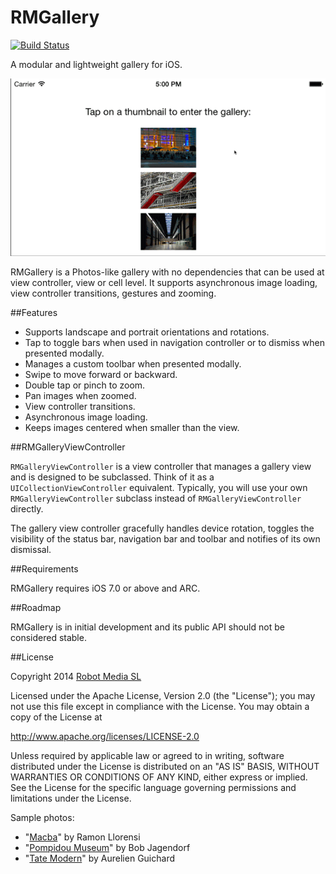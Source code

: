 RMGallery
=========
[![Build Status](https://travis-ci.org/robotmedia/RMGallery.png)](https://travis-ci.org/robotmedia/RMGallery)

A modular and lightweight gallery for iOS.

![Demo](RMGalleryDemo/demo.gif)

RMGallery is a Photos-like gallery with no dependencies that can be used at view controller, view or cell level. It supports asynchronous image loading, view controller transitions, gestures and zooming.

##Features

* Supports landscape and portrait orientations and rotations.
* Tap to toggle bars when used in navigation controller or to dismiss when presented modally.
* Manages a custom toolbar when presented modally.
* Swipe to move forward or backward.
* Double tap or pinch to zoom.
* Pan images when zoomed.
* View controller transitions.
* Asynchronous image loading.
* Keeps images centered when smaller than the view.

##RMGalleryViewController

`RMGalleryViewController` is a view controller that manages a gallery view and is designed to be subclassed. Think of it as a `UICollectionViewController` equivalent. Typically, you will use your own `RMGalleryViewController` subclass instead of `RMGalleryViewController` directly.

The gallery view controller gracefully handles device rotation, toggles the visibility of the status bar, navigation bar and toolbar and notifies of its own dismissal.

##Requirements

RMGallery requires iOS 7.0 or above and ARC.

##Roadmap

RMGallery is in initial development and its public API should not be considered stable.

##License

 Copyright 2014 [Robot Media SL](http://www.robotmedia.net)
 
 Licensed under the Apache License, Version 2.0 (the "License");
 you may not use this file except in compliance with the License.
 You may obtain a copy of the License at
 
 http://www.apache.org/licenses/LICENSE-2.0
 
 Unless required by applicable law or agreed to in writing, software
 distributed under the License is distributed on an "AS IS" BASIS,
 WITHOUT WARRANTIES OR CONDITIONS OF ANY KIND, either express or implied.
 See the License for the specific language governing permissions and
 limitations under the License.

Sample photos:

* "[Macba](https://www.flickr.com/photos/slapbcn/1832096812)" by Ramon Llorensi
* "[Pompidou Museum](https://www.flickr.com/photos/bobjagendorf/5965149738)" by Bob Jagendorf
* "[Tate Modern](https://www.flickr.com/photos/aguichard/13009663094)" by Aurelien Guichard
